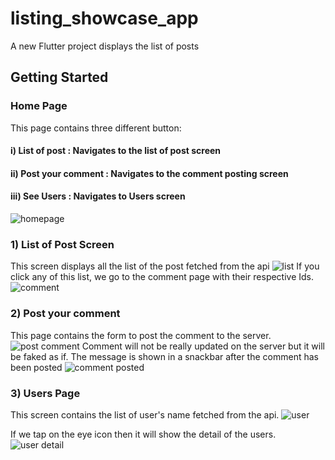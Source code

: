 # listing_showcase_app

A new Flutter project displays the list of posts

## Getting Started

### Home Page
  This page contains three different button:
  #### i) List of post : Navigates to the list of post screen
  #### ii) Post your comment : Navigates to the comment posting screen
  #### iii) See Users : Navigates to Users screen 

![homepage](https://user-images.githubusercontent.com/81668375/182021646-8a81c467-6c1a-4789-a8b6-75de24325a2b.jpg)

### 1) List of Post Screen
This screen displays all the list of the post fetched from the api
![list](https://user-images.githubusercontent.com/81668375/182021685-35eefc7a-3962-47a8-966a-df053e2b0107.jpg)
  If you click any of this list, we go to the comment page with their respective Ids.
  ![comment](https://user-images.githubusercontent.com/81668375/182021730-a0d5b6c6-f00b-471e-b96a-a55c91499d96.jpg)

### 2) Post your comment
This page contains the form to post the comment to the server.
![post comment](https://user-images.githubusercontent.com/81668375/182021798-2c9056fc-a363-4836-82cb-c0dc8b0d3c57.jpg)
Comment will not be really updated on the server but it will be faked as if. The message is shown in a snackbar after the comment has been posted
![comment posted](https://user-images.githubusercontent.com/81668375/182021840-7ab95707-5823-492a-8dfd-4a539c822e30.jpg)

### 3) Users Page 
This screen contains the list of user's name fetched from the api.
![user](https://user-images.githubusercontent.com/81668375/182021871-f81f2e34-cabb-45f1-ba24-fc9b92225a51.jpg)

If we tap on the eye icon then it will show the detail of the users. 
![user detail](https://user-images.githubusercontent.com/81668375/182021898-4cc56f46-ce66-4fe5-96ac-240a8d781021.jpg)

